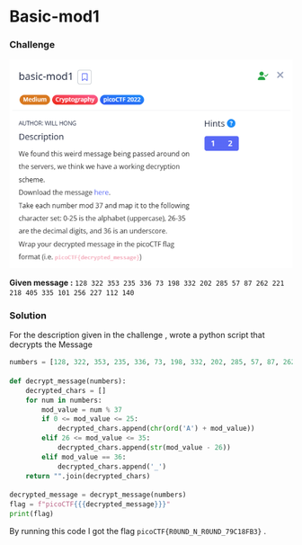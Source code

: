 # Basic-mod1 

### Challenge 

![basic-mod1](../images/basic-mod-1.PNG)

**Given message :** `128 322 353 235 336 73 198 332 202 285 57 87 262 221 218 405 335 101 256 227 112 140`

### Solution 

For the description given in the challenge , wrote a python script that decrypts the Message 

```python 
numbers = [128, 322, 353, 235, 336, 73, 198, 332, 202, 285, 57, 87, 262, 221, 218, 405, 335, 101, 256, 227, 112, 140]

def decrypt_message(numbers):
    decrypted_chars = []
    for num in numbers:
        mod_value = num % 37
        if 0 <= mod_value <= 25:
            decrypted_chars.append(chr(ord('A') + mod_value))
        elif 26 <= mod_value <= 35:
            decrypted_chars.append(str(mod_value - 26))
        elif mod_value == 36:
            decrypted_chars.append('_')
    return "".join(decrypted_chars)

decrypted_message = decrypt_message(numbers)
flag = f"picoCTF{{{decrypted_message}}}"
print(flag)
```

By running this code I got the flag `picoCTF{R0UND_N_R0UND_79C18FB3}` .

